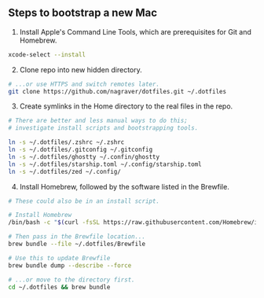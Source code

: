 ## Steps to bootstrap a new Mac

1. Install Apple's Command Line Tools, which are prerequisites for Git and Homebrew.

```zsh
xcode-select --install
```


2. Clone repo into new hidden directory.

```zsh
# ...or use HTTPS and switch remotes later.
git clone https://github.com/nagraver/dotfiles.git ~/.dotfiles
```


3. Create symlinks in the Home directory to the real files in the repo.

```zsh
# There are better and less manual ways to do this;
# investigate install scripts and bootstrapping tools.

ln -s ~/.dotfiles/.zshrc ~/.zshrc
ln -s ~/.dotfiles/.gitconfig ~/.gitconfig
ln -s ~/.dotfiles/ghostty ~/.confin/ghostty
ln -s ~/.dotfiles/starship.toml ~/.config/starship.toml
ln -s ~/.dotfiles/zed ~/.config/
```


4. Install Homebrew, followed by the software listed in the Brewfile.

```zsh
# These could also be in an install script.

# Install Homebrew
/bin/bash -c "$(curl -fsSL https://raw.githubusercontent.com/Homebrew/install/HEAD/install.sh)"

# Then pass in the Brewfile location...
brew bundle --file ~/.dotfiles/Brewfile

# Use this to update Brewfile
brew bundle dump --describe --force

# ...or move to the directory first.
cd ~/.dotfiles && brew bundle
```

